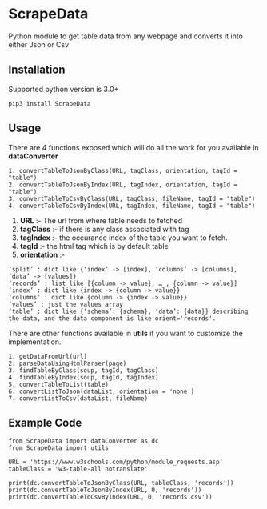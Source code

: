 # ScrapeData
Python module to get table data from any webpage and converts it into either Json or Csv

## Installation
Supported python version is 3.0+
```
pip3 install ScrapeData
```


## Usage
There are 4 functions exposed which will do all the work for you available in **dataConverter**
```
1. convertTableToJsonByClass(URL, tagClass, orientation, tagId = "table")
2. convertTableToJsonByIndex(URL, tagIndex, orientation, tagId = "table")
3. convertTableToCsvByClass(URL, tagClass, fileName, tagId = "table")
4. convertTableToCsvByIndex(URL, tagIndex, fileName, tagId = "table")
```

1. **URL** :- The url from where table needs to fetched
2. **tagClass** :- if there is any class associated with tag
3. **tagIndex** :- the occurance index of the table you want to fetch.
4. **tagId** :- the html tag which is by default table
5. **orientation** :- 
```
‘split’ : dict like {‘index’ -> [index], ‘columns’ -> [columns], ‘data’ -> [values]}
‘records’ : list like [{column -> value}, … , {column -> value}]
‘index’ : dict like {index -> {column -> value}}
‘columns’ : dict like {column -> {index -> value}}
‘values’ : just the values array
‘table’ : dict like {‘schema’: {schema}, ‘data’: {data}} describing the data, and the data component is like orient='records'.
```
There are other functions available in **utils** if you want to customize the implementation.
```
1. getDataFromUrl(url)
2. parseDataUsingHtmlParser(page)
3. findTableByClass(soup, tagId, tagClass)
4. findTableByIndex(soup, tagId, tagIndex)
5. convertTableToList(table)
6. convertListToJson(dataList, orientation = 'none')
7. convertListToCsv(dataList, fileName)
```

## Example Code

```
from ScrapeData import dataConverter as dc
from ScrapeData import utils

URL = 'https://www.w3schools.com/python/module_requests.asp'
tableClass = 'w3-table-all notranslate'

print(dc.convertTableToJsonByClass(URL, tableClass, 'records'))
print(dc.convertTableToJsonByIndex(URL, 0, 'records'))
print(dc.convertTableToCsvByIndex(URL, 0, 'records.csv'))
```
